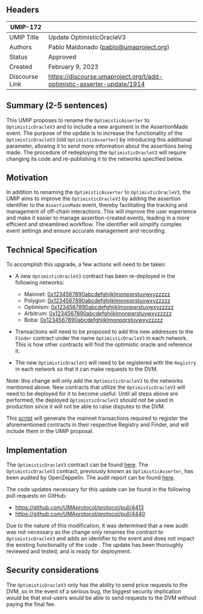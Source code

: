 ## Headers

| UMIP-172       |                                                                        |
| -------------- | ---------------------------------------------------------------------- |
| UMIP Title     | Update OptimisticOracleV3                                              |
| Authors        | Pablo Maldonado (pablo@umaproject.org)                                 |
| Status         | Approved                                                               |
| Created        | February 9, 2023                                                       |
| Discourse Link | https://discourse.umaproject.org/t/add-optimistic-asserter-update/1914 |

## Summary (2-5 sentences)

This UMIP proposes to rename the `OptimisticAsserter` to `OptimisticOracleV3` and to include a new argument in the AssertionMade event. The purpose of the update is to increase the functionality of the `OptimisticOracleV3` (old `OptimisticAsserter`) by introducing this additional parameter, allowing it to send more information about the assertions being made. The procedure of redeploying the `OptimisticOracleV3` will require changing its code and re-publishing it to the networks specified below.

## Motivation

In addition to renaming the `OptimisticAsserter` to `OptimisticOracleV3`, the UMIP aims to improve the `OptimisticOracleV3` by adding the assertion identifier to the `AssertionMade` event, thereby facilitating the tracking and management of off-chain interactions. This will improve the user experience and make it easier to manage assertion-created events, leading in a more efficient and streamlined workflow. The identifier will simplify complex event settings and ensure accurate management and recording.

## Technical Specification

To accomplish this upgrade, a few actions will need to be taken:

- A new `OptimisticOracleV3` contract has been re-deployed in the following networks:

  - Mainnet: [0x1234567890abcdefghijklmonpqrstuvwxyzzzzz](https://etherscan.io/address/0x1234567890abcdefghijklmonpqrstuvwxyzzzzz)
  - Polygon: [0x1234567890abcdefghijklmonpqrstuvwxyzzzzz](https://polygonscan.com/address/0x1234567890abcdefghijklmonpqrstuvwxyzzzzz)
  - Optimism: [0x1234567890abcdefghijklmonpqrstuvwxyzzzzz](https://optimistic.etherscan.io/address/0x1234567890abcdefghijklmonpqrstuvwxyzzzzz)
  - Arbitrum: [0x1234567890abcdefghijklmonpqrstuvwxyzzzzz](https://arbiscan.io/address/0x1234567890abcdefghijklmonpqrstuvwxyzzzzz)
  - Boba: [0x1234567890abcdefghijklmonpqrstuvwxyzzzzz](https://bobascan.com/address/0x1234567890abcdefghijklmonpqrstuvwxyzzzzz)

- Transactions will need to be proposed to add this new addresses to the `Finder` contract under the name `OptimisticOracleV3` in each network. This is how other contracts will find the optimistic oracle and reference it.
- The new `OptimisticOracleV3` will need to be registered with the `Registry` in each network so that it can make requests to the DVM.

Note: this change will only add the `OptimisticOracleV3` to the networks mentioned above. New contracts that utilize the `OptimisticOracleV3` will need to be deployed for it to become useful. Until all steps above are performed, the deployed `OptimisticOracleV3` _should not_ be used in production since it will not be able to raise disputes to the DVM.

This [script](https://github.com/UMAprotocol/protocol/blob/master/packages/scripts/src/upgrade-tests/register-new-contract/1_Propose.ts) will generate the mainnet transactions required to register the aforementioned contracts in their respective Registry and Finder, and will include them in the UMIP proposal.

## Implementation

The `OptimisticOracleV3` contract can be found [here](https://github.com/UMAprotocol/protocol/blob/master/packages/core/contracts/optimistic-oracle-v3/implementation/OptimisticOracleV3.sol). The `OptimisticOracleV3` contract, previously known as `OptimisticAsserter`, has been audited by OpenZeppelin. The audit report can be found [here](https://blog.openzeppelin.com/uma-optimistic-asserter-audit/).

The code updates necessary for this update can be found in the following pull requests on GitHub:

- https://github.com/UMAprotocol/protocol/pull/4413
- https://github.com/UMAprotocol/protocol/pull/4440

Due to the nature of this modification, it was determined that a new audit was not necessary as the change only renames the contract to `OptimisticOracleV3` and adds an identifier to the event and does not impact the existing functionality of the code . The update has been thoroughly reviewed and tested, and is ready for deployment.

## Security considerations

The `OptimisticOracleV3` only has the ability to send price requests to the DVM, so in the event of a serious bug, the biggest security implication would be that end-users would be able to send requests to the DVM without paying the final fee.
